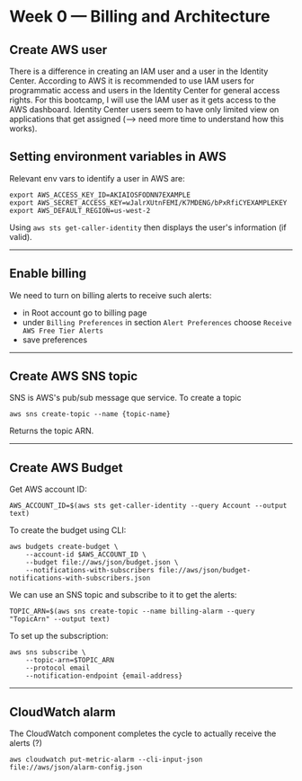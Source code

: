 # Week 0 — Billing and Architecture

## Create AWS user
There is a difference in creating an IAM user and a user in the Identity Center. According to AWS it is recommended to use IAM users for programmatic access and users in the Identity Center for general access rights. For this bootcamp, I will use the IAM user as it gets access to the AWS dashboard. Identity Center users seem to have only limited view on applications that get assigned (--> need more time to understand how this works).

## Setting environment variables in AWS 

Relevant env vars to identify a user in AWS are:
```
export AWS_ACCESS_KEY_ID=AKIAIOSFODNN7EXAMPLE
export AWS_SECRET_ACCESS_KEY=wJalrXUtnFEMI/K7MDENG/bPxRfiCYEXAMPLEKEY
export AWS_DEFAULT_REGION=us-west-2
```

Using `aws sts get-caller-identity` then displays the user's information (if valid).

---

## Enable billing
We need to turn on billing alerts to receive such alerts:

- in Root account go to billing page
- under `Billing Preferences` in section `Alert Preferences` choose `Receive AWS Free Tier Alerts`
- save preferences

---

## Create AWS SNS topic
SNS is AWS's pub/sub message que service. To create a topic
```
aws sns create-topic --name {topic-name}
```

Returns the topic ARN.

---

## Create AWS Budget

Get AWS account ID:
```
AWS_ACCOUNT_ID=$(aws sts get-caller-identity --query Account --output text)
```

To create the budget using CLI:
```
aws budgets create-budget \
    --account-id $AWS_ACCOUNT_ID \
    --budget file://aws/json/budget.json \
    --notifications-with-subscribers file://aws/json/budget-notifications-with-subscribers.json
```

We can use an SNS topic and subscribe to it to get the alerts:

```
TOPIC_ARN=$(aws sns create-topic --name billing-alarm --query "TopicArn" --output text)
```

To set up the subscription:

```
aws sns subscribe \
    --topic-arn=$TOPIC_ARN
    --protocol email
    --notification-endpoint {email-address}
```
---

## CloudWatch alarm
The CloudWatch component completes the cycle to actually receive the alerts (?)

```
aws cloudwatch put-metric-alarm --cli-input-json file://aws/json/alarm-config.json
```
